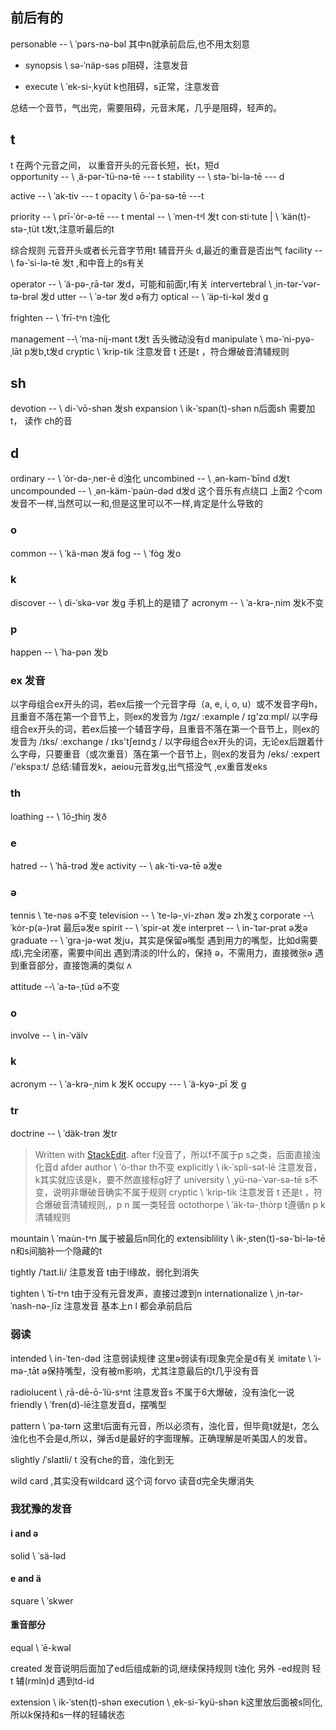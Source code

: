 ## 前后有的
personable -- \ ˈpərs-nə-bəl 其中n就承前启后,也不用太刻意

- synopsis \ sə-ˈnäp-səs p阻碍，注意发音

- execute \ ˈek-si-ˌkyüt k也阻碍，s正常，注意发音

总结一个音节，气出完，需要阻碍，元音末尾，几乎是阻碍，轻声的。

## t
t 在两个元音之间， 以重音开头的元音长短，长t，短d     
opportunity -- \ ˌä-pər-ˈtü-nə-tē  --- t
stability -- \ stə-ˈbi-lə-tē --- d
 

active -- \ ˈak-tiv --- t
opacity \ ō-ˈpa-sə-tē ---t

priority -- \ prī-ˈȯr-ə-tē --- t
mental -- \ ˈmen-tᵊl 发t
con·​sti·​tute  |  \ ˈkän(t)-stə-ˌtüt t发t,注意听最后的t

综合规则 元音开头或者长元音字节用t
辅音开头 d,最近的重音是否出气
facility -- \ fə-ˈsi-lə-tē 发t ,和中音上的s有关

operator -- \ ˈä-pə-ˌrā-tər 发d，可能和前面r,l有关
intervertebral \ ˌin-tər-ˈvər-tə-brəl 发d
utter -- \ ˈə-tər 发d ə有力
optical -- \ ˈäp-ti-kəl 发d g

frighten -- \ ˈfrī-tᵊn t浊化

management --\ ˈma-nij-mənt t发t 舌头微动没有d
manipulate \ mə-ˈni-pyə-ˌlāt p发b,t发d
cryptic \ ˈkrip-tik 注意发音 t 还是t ，符合爆破音清辅规则

## sh
devotion -- \ di-ˈvō-shən 发sh
expansion \ ik-ˈspan(t)-shən n后面sh 需要加t， 读作 ch的音
## d
ordinary -- \ ˈȯr-də-ˌner-ē d浊化
uncombined -- \ ˌən-kəm-ˈbīnd d发t
uncompounded -- \ ˌən-käm-ˈpau̇n-dəd d发d 这个音乐有点绕口
上面2 个com发音不一样,当然可以一和,但是这里可以不一样,肯定是什么导致的

### o
common -- \ ˈkä-mən 发ä
fog -- \ ˈfȯg 发o

### k 
discover -- \ di-ˈskə-vər  发g 手机上的是错了
acronym --        \ ˈa-krə-ˌnim 发k不变

### p
happen -- \ ˈha-pən 发b

### ex 发音
以字母组合ex开头的词，若ex后接一个元音字母（a, e, i, o, u）或不发音字母h，且重音不落在第一个音节上，则ex的发音为 /ɪgz/
:example /  ɪg'zɑːmpl/
以字母组合ex开头的词，若ex后接一个辅音字母，且重音不落在第一个音节上，则ex的发音为 /ɪks/
:exchange /  ɪks'tʃeɪndʒ  /
以字母组合ex开头的词，无论ex后跟着什么字母，只要重音（或次重音）落在第一个音节上，则ex的发音为 /eks/
:expert /'ekspɜːt/
总结:辅音发k，aeiou元音发g,出气搭没气
,ex重音发eks


### th 
loathing -- \ ˈlō-t͟hiŋ 发ð

### e
hatred -- \ ˈhā-trəd 发e
activity -- \ ak-ˈti-və-tē ə发e

### ə
tennis \ ˈte-nəs  ə不变
television -- \ ˈte-lə-ˌvi-zhən 发ə zh发ʒ
corporate --\ ˈkȯr-p(ə-)rət 最后ə发e
spirit -- \ ˈspir-ət 发e
interpret -- \ in-ˈtər-prət ə发ə
graduate -- \ ˈgra-jə-wət 发ju，其实是保留ə嘴型
遇到用力的嘴型，比如d需要成i,完全闭塞，需要中间出
遇到清淡的l什么的，保持 ə，不需用力，直接微张ə
遇到重音部分，直接饱满的类似 ʌ

attitude --\ ˈa-tə-ˌtüd  ə不变

### o
involve -- \ in-ˈvälv 

### k
acronym -- \ ˈa-krə-ˌnim k 发K
occupy --- \ ˈä-kyə-ˌpī 发 g

### tr
doctrine -- \ ˈdäk-trən 发tr
> Written with [StackEdit](https://stackedit.io/).
after  f没音了，所以f不属于p s之类，后面直接浊化音d afder
author \ ˈȯ-thər th不变
explicitly \ ik-ˈspli-sət-lē 注意发音，k其实就应该是k，要不然直接标g好了
university \ ˌyü-nə-ˈvər-sə-tē s不变，说明非爆破音确实不属于规则
cryptic \ ˈkrip-tik 注意发音 t 还是t ，符合爆破音清辅规则,，p n 属一类轻音
octothorpe \ ˈäk-tə-ˌthȯrp t遵循n p k 清辅规则

mountain \ ˈmau̇n-tᵊn 属于被最后n同化的
extensiblility \ ik-​ˌsten(t)-​sə-​ˈbi-​lə-​tē n和s间脑补一个隐藏的t


tightly /ˈtaɪt.li/ 注意发音 t由于l缘故，弱化到消失

tighten \ ˈtī-tᵊn t由于没有元音发声，直接过渡到n 
internationalize \ ˌin-tər-ˈnash-nə-ˌlīz 注意发音 基本上n l 都会承前启后

### 弱读
intended  \ in-ˈten-dəd 注意弱读规律 这里ə弱读有i现象完全是d有关
imitate \ ˈi-mə-ˌtāt  ə保持嘴型，没有被m影响，尤其注意最后的t几乎没有音

radiolucent  \ ˌrā-dē-ō-ˈlü-sᵊnt 注意发音s 不属于6大爆破，没有浊化一说
friendly \ ˈfren(d)-lē注意发音d，摆嘴型

pattern \ ˈpa-tərn 这里t后面有元音，所以必须有，浊化音，但毕竟t就是t，怎么浊化也不会是d,所以，弹舌d是最好的字面理解。正确理解是听美国人的发音。

slightly /ˈslaɪtli/ t 没有che的音，浊化到无

wild card ,其实没有wildcard 这个词 forvo 读音d完全失爆消失


### 我犹豫的发音
#### i and ə
solid \ ˈsä-ləd
#### e and ä
square \ ˈskwer
#### 重音部分
equal \ ˈē-kwəl

created 发音说明后面加了ed后组成新的词,继续保持规则 t浊化
另外 -ed规则 轻 t 辅(rmln)d 遇到td-id

extension \ ik-ˈsten(t)-shən
execution \ ˌek-si-ˈkyü-shən k这里放后面被s同化,所以k保持和s一样的轻辅状态
<!--stackedit_data:
eyJoaXN0b3J5IjpbLTEwMDI2MjE2NjgsLTEyOTA5NjkwOSwxNz
Y0NTUxMDU4LDE4Mzg3ODg2ODcsMTk4NTUxNjEzMiwyOTEwNzk2
MjMsLTEzMjMwODYxOTMsMTQ4NDExNjkzMiwtMTk2MDMyMDIwNy
wxODIwNTIwNzUwLC05MjU4NDgwODIsNjkzNDgwNTc1LC03NTQw
OTU0NTgsLTExMzEyODc2MjksLTEzOTM2NDM4OTAsMjAxNDY1MT
k2NSwtMTMwNjA1OTI1NiwxMDI5Njg5Mzg0LDE5Nzg0NzUxMTIs
LTkzNTU5NzA4M119
-->